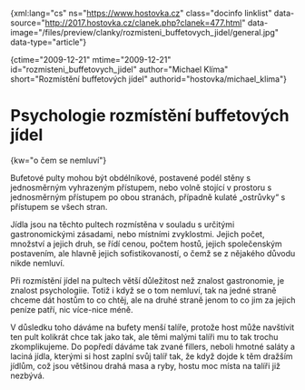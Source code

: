 
{xml:lang="cs" ns="https://www.hostovka.cz" class="docinfo linklist" data-source="http://2017.hostovka.cz/clanek.php?clanek=477.html" data-image="/files/preview/clanky/rozmisteni\_buffetovych\_jidel/general.jpg" data-type="article"}

{ctime="2009-12-21" mtime="2009-12-21" id="rozmisteni\_buffetovych\_jidel" author="Michael Klíma" short="Rozmístění buffetových jídel" authorid="hostovka/michael_klima"}

# Psychologie rozmístění buffetových jídel

<!-- generated attribute kw by user_udpatekw.sh on 2020-04-25, do not edit -->

{kw="o čem se nemluví"}

Bufetové pulty mohou být obdélníkové, postavené podél stěny s jednosměrným vyhrazeným přístupem, nebo volně stojící v prostoru s jednosměrným přístupem po obou stranách, případně kulaté „ostrůvky“ s přístupem se všech stran.

Jídla jsou na těchto pultech rozmístěna v souladu s určitými gastronomickými zásadami, nebo místními zvyklostmi. Jejich počet, množství a jejich druh, se řídí cenou, počtem hostů, jejich společenským postavením, ale hlavně jejich sofistikovaností, o čemž se z nějakého důvodu nikde nemluví.

Při rozmístění jídel na pultech větší důležitost než znalost gastronomie, je znalost psychologiie. Totiž i když se o tom nemluví, tak na jedné straně chceme dát hostům to co chtěj, ale na druhé straně jenom to co jim za jejich peníze patří, nic více-nice méně.

V důsledku toho dáváme na bufety menší talíře, protože host může navštívit ten pult kolikrát chce tak jako tak, ale těmi malými talíři mu to tak trochu zkomplikujeme. Do popředí dáváme tak zvané fillers, neboli hmotné saláty a laciná jídla, kterými si host zaplní svůj talíř tak, že když dojde k těm dražším jídlům, což jsou většinou drahá masa a ryby, hostu moc místa na talíři již nezbývá.

